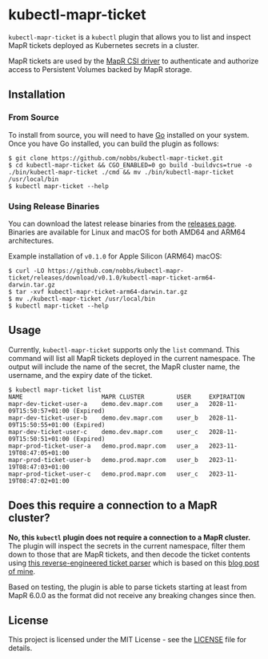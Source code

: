 # kubectl-mapr-ticket

`kubectl-mapr-ticket` is a `kubectl` plugin that allows you to list and inspect MapR tickets deployed as Kubernetes secrets in a cluster.

MapR tickets are used by the [MapR CSI driver](https://github.com/mapr/mapr-csi) to authenticate and authorize access to Persistent Volumes backed by MapR storage.

## Installation

### From Source

To install from source, you will need to have [Go](https://golang.org/) installed on your system. Once you have Go installed, you can build the plugin as follows:

```console
$ git clone https://github.com/nobbs/kubectl-mapr-ticket.git
$ cd kubectl-mapr-ticket && CGO_ENABLED=0 go build -buildvcs=true -o ./bin/kubectl-mapr-ticket ./cmd && mv ./bin/kubectl-mapr-ticket /usr/local/bin
$ kubectl mapr-ticket --help
```

### Using Release Binaries

You can download the latest release binaries from the [releases page](https://github.com/nobbs/kubectl-mapr-ticket/releases). Binaries are available for Linux and macOS for both AMD64 and ARM64 architectures.

<!-- x-release-please-start-version -->
Example installation of `v0.1.0` for Apple Silicon (ARM64) macOS:

```console
$ curl -LO https://github.com/nobbs/kubectl-mapr-ticket/releases/download/v0.1.0/kubectl-mapr-ticket-arm64-darwin.tar.gz
$ tar -xvf kubectl-mapr-ticket-arm64-darwin.tar.gz
$ mv ./kubectl-mapr-ticket /usr/local/bin
$ kubectl mapr-ticket --help
```
<!-- x-release-please-end -->

## Usage

Currently, `kubectl-mapr-ticket` supports only the `list` command. This command will list all MapR tickets deployed in the current namespace. The output will include the name of the secret, the MapR cluster name, the username, and the expiry date of the ticket.

```console
$ kubectl mapr-ticket list
NAME                      MAPR CLUSTER         USER     EXPIRATION
mapr-dev-ticket-user-a    demo.dev.mapr.com    user_a   2028-11-09T15:50:57+01:00 (Expired)
mapr-dev-ticket-user-b    demo.dev.mapr.com    user_b   2028-11-09T15:50:55+01:00 (Expired)
mapr-dev-ticket-user-c    demo.dev.mapr.com    user_c   2028-11-09T15:50:51+01:00 (Expired)
mapr-prod-ticket-user-a   demo.prod.mapr.com   user_a   2023-11-19T08:47:05+01:00
mapr-prod-ticket-user-b   demo.prod.mapr.com   user_b   2023-11-19T08:47:03+01:00
mapr-prod-ticket-user-c   demo.prod.mapr.com   user_c   2023-11-19T08:47:02+01:00
```

## Does this require a connection to a MapR cluster?

**No, this `kubectl` plugin does not require a connection to a MapR cluster.** The plugin will inspect the secrets in the current namespace, filter them down to those that are MapR tickets, and then decode the ticket contents using [this reverse-engineered ticket parser](https://github.com/nobbs/mapr-ticket-parser) which is based on this [blog post of mine](https://nobbs.dev/posts/reverse-engineering-mapr-ticket-format/).

Based on testing, the plugin is able to parse tickets starting at least from MapR 6.0.0 as the format did not receive any breaking changes since then.

## License

This project is licensed under the MIT License - see the [LICENSE](LICENSE) file for details.
